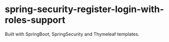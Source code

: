 # spring-security-register-login-with-roles-support

Built with SpringBoot, SpringSecurity and Thymeleaf templates.
